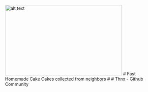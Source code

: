 <img src="https://farukguler.com/assets/img/handbook.jpg" alt="alt text" width="380" height="230">
# Fast Homemade Cake
Cakes collected from neighbors
# # Thnx
- Github Community
